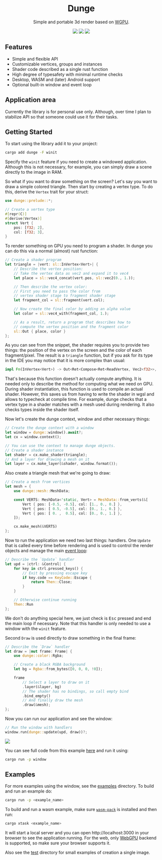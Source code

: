 <div align="center">
    <h1>Dunge</h1>
    <p>
        Simple and portable 3d render based on <a href="https://github.com/gfx-rs/wgpu">WGPU</a>.
    </p>
    <p>
        <a href="https://crates.io/crates/dunge"><img src="https://img.shields.io/crates/v/dunge.svg"></img></a>
        <a href="https://docs.rs/dunge"><img src="https://docs.rs/dunge/badge.svg"></img></a>
        <a href="https://github.com/nanoqsh/dunge/actions"><img src="https://github.com/nanoqsh/dunge/workflows/ci/badge.svg"></img></a>
    </p>
</div>

## Features
* Simple and flexible API
* Customizable vertices, groups and instances
* Shader code described as a single rust function
* High degree of typesafety with minimal runtime checks
* Desktop, WASM and (later) Android support
* Optional built-in window and event loop

## Application area
Currently the library is for personal use only. Although, over time I plan to stabilize API so that someone could use it for their tasks.

## Getting Started
To start using the library add it to your project:
```sh
cargo add dunge -F winit
```
Specify the `winit` feature if you need to create a windowed application. Although this is not necessary, for example, you can simply draw a scene directly to the image in RAM.

So what if you want to draw something on the screen? Let's say you want to draw a simple colored triangle. Then start by creating a vertex type. To do this, derive the `Vertex` trait for your struct:
```rust
use dunge::prelude::*;

// Create a vertex type
#[repr(C)]
#[derive(Vertex)]
struct Vert {
    pos: [f32; 2],
    col: [f32; 3],
}
```

To render something on GPU you need to program a shader. In dunge you can do this via a normal (almost) rust function:
```rust
// Create a shader program
let triangle = |vert: sl::InVertex<Vert>| {
    // Describe the vertex position:
    // Take the vertex data as vec2 and expand it to vec4
    let place = sl::vec4_concat(vert.pos, sl::vec2(0., 1.));

    // Then describe the vertex color:
    // First you need to pass the color from
    // vertex shader stage to fragment shader stage
    let fragment_col = sl::fragment(vert.col);

    // Now create the final color by adding an alpha value
    let color = sl::vec4_with(fragment_col, 1.);

    // As a result, return a program that describes how to
    // compute the vertex position and the fragment color
    sl::Out { place, color }
};
```

As you can see from the snippet, the shader requires you to provide two things: the position of the vertex on the screen and the color of each fragment/pixel. The result is a `triangle` function, but if you ask for its type in the IDE you may notice that it is more complex than usual:
```rust
impl Fn(InVertex<Vert>) -> Out<Ret<Compose<Ret<ReadVertex, Vec2<f32>>, Ret<NewVec<(f32, f32), Vs>, Vec2<f32>>>, Vec4<f32>>, Ret<Compose<Ret<Fragment<Ret<ReadVertex, Vec3<f32>>>, Vec3<f32>>, f32>, Vec4<f32>>>
```

That's because this function doesn't actually compute anything. It is needed only to describe the method for computing what we need on GPU. During shader instantiation, this function is used to compile an actual shader. However, this saves us from having to write the shader in wgsl and allows to typecheck at compile time. For example, dunge checks that a vertex type in a shader matches with a mesh used during rendering. It also checks types inside the shader itself.

Now let's create the dunge context, window and other necessary things:
```rust
// Create the dunge context with a window
let window = dunge::window().await?;
let cx = window.context();

// You can use the context to manage dunge objects.
// Create a shader instance
let shader = cx.make_shader(triangle);
// And a layer for drawing a mesh on it
let layer = cx.make_layer(&shader, window.format());
```

Also create a triangle mesh that we're going to draw:
```rust
// Create a mesh from vertices
let mesh = {
    use dunge::mesh::MeshData;

    const VERTS: MeshData<'static, Vert> = MeshData::from_verts(&[
        Vert { pos: [-0.5, -0.5], col: [1., 0., 0.] },
        Vert { pos: [ 0.5, -0.5], col: [0., 1., 0.] },
        Vert { pos: [ 0. ,  0.5], col: [0., 0., 1.] },
    ]);

    cx.make_mesh(&VERTS)
};
```

Now to run the application we need two last things: handlers. One `Update` that is called every time before rendering and is used to control the render objects and manage the main [event loop](https://en.wikipedia.org/wiki/Event_loop):
```rust
// Describe the `Update` handler
let upd = |ctrl: &Control| {
    for key in ctrl.pressed_keys() {
        // Exit by pressing escape key
        if key.code == KeyCode::Escape {
            return Then::Close;
        }
    }

    // Otherwise continue running
    Then::Run
};
```
We don't do anything special here, we just check is <kbd>Esc</kbd> pressed and end the main loop if necessary. Note that this handler is only needed to use a window with the `winit` feature.

Second `Draw` is used directly to draw something in the final frame:
```rust
// Describe the `Draw` handler
let draw = |mut frame: Frame| {
    use dunge::color::Rgba;

    // Create a black RGBA background
    let bg = Rgba::from_bytes([0, 0, 0, !0]);

    frame
        // Select a layer to draw on it
        .layer(&layer, bg)
        // The shader has no bindings, so call empty bind
        .bind_empty()
        // And finally draw the mesh
        .draw(&mesh);
};
```

Now you can run our application and see the window:
```rust
// Run the window with handlers
window.run(dunge::update(upd, draw))?;
```

<img align="center" src="https://github.com/nanoqsh/dunge/tree/main/examples/window/s.png">

You can see full code from this example [here](https://github.com/nanoqsh/dunge/tree/main/examples/window) and run it using:
```sh
cargo run -p window
```

## Examples
For more examples using the window, see the [examples](https://github.com/nanoqsh/dunge/tree/main/examples) directory. To build and run an example do:
```sh
cargo run -p <example_name>
```

To build and run a wasm example, make sure [`wasm-pack`](https://github.com/rustwasm/wasm-pack) is installed and then run:
```sh
cargo xtask <example_name>
```
It will start a local server and you can open http://localhost:3000 in your browser to see the application running. For the web, only [WebGPU](https://gpuweb.github.io/gpuweb/) backend is supported, so make sure your browser supports it.

Also see the [test](https://github.com/nanoqsh/dunge/tree/main/dunge/tests) directory for small examples of creation a single image.
